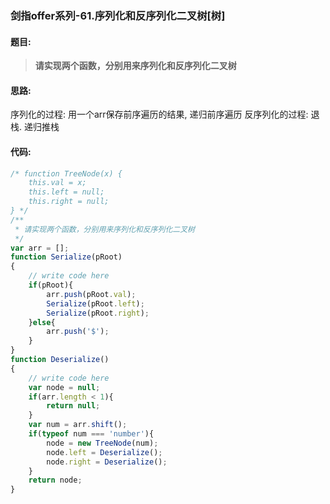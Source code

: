 ### 剑指offer系列-61.序列化和反序列化二叉树[树]

#### 题目:
>**请实现两个函数，分别用来序列化和反序列化二叉树**

#### 思路:
序列化的过程: 用一个arr保存前序遍历的结果, 递归前序遍历
反序列化的过程: 退栈. 递归推栈
#### 代码:
```javascript
/* function TreeNode(x) {
    this.val = x;
    this.left = null;
    this.right = null;
} */
/**
 * 请实现两个函数，分别用来序列化和反序列化二叉树
 */
var arr = [];
function Serialize(pRoot)
{
    // write code here
    if(pRoot){
        arr.push(pRoot.val);
        Serialize(pRoot.left);
        Serialize(pRoot.right);
    }else{
        arr.push('$');
    }
}
function Deserialize()
{
    // write code here
    var node = null;
    if(arr.length < 1){
        return null;
    }
    var num = arr.shift();
    if(typeof num === 'number'){
        node = new TreeNode(num);
        node.left = Deserialize();
        node.right = Deserialize();
    }
    return node;
}
```